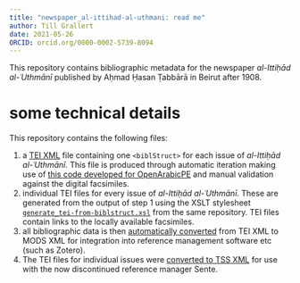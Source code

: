```yaml
---
title: "newspaper_al-ittihad-al-uthmani: read me"
author: Till Grallert
date: 2021-05-26
ORCID: orcid.org/0000-0002-5739-8094
---
```


This repository contains bibliographic metadata for the newspaper *al-Ittiḥād al-ʿUthmānī* published by Aḥmad Ḥasan Ṭabbārā in Beirut after 1908.

# some technical details

This repository contains the following files:

1. a [TEI XML](metadata/thamarat-al-funun.TEIP5.xml) file containing one `<biblStruct>` for each issue of *al-Ittiḥād al-ʿUthmānī*. This file is produced through automatic iteration making use of [this code developed for OpenArabicPE](https://github.com/OpenArabicPE/generate_metadata-through-iteration/tree/al-ittihad-al-uthmani) and manual validation against the digital facsimiles.
2. individual TEI files for every issue of *al-Ittiḥād al-ʿUthmānī*. These are generated from the output of step 1 using the XSLT stylesheet [`generate_tei-from-biblstruct.xsl`](https://github.com/OpenArabicPE/generate_metadata-through-iteration/blob/thamarat-al-funun/xslt/generate_tei-from-biblstruct.xsl) from the same repository. TEI files contain links to the locally available facsimiles.
3. all bibliographic data is then [automatically converted](https://www.github.com/OpenArabicPE/convert_tei-to-mods) from TEI XML to MODS XML for integration into reference management software etc (such as Zotero).
4. The TEI files for individual issues were [converted to TSS XML](https://github.com/OpenArabicPE/convert_tei-to-sente/) for use with the now discontinued reference manager Sente.